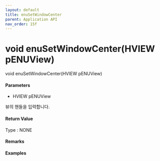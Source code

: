 ```yaml
---
layout: default
title: enuSetWindowCenter
parent: Application API
nav_order: 15f
---
```

# void enuSetWindowCenter\(HVIEW pENUView\)

void enuSetWindowCenter\(HVIEW pENUView\)

#### Parameters

* HVIEW pENUView

뷰의 핸들을 입력합니다.

#### Return Value

Type : NONE

#### Remarks



#### Examples

```cpp

```



